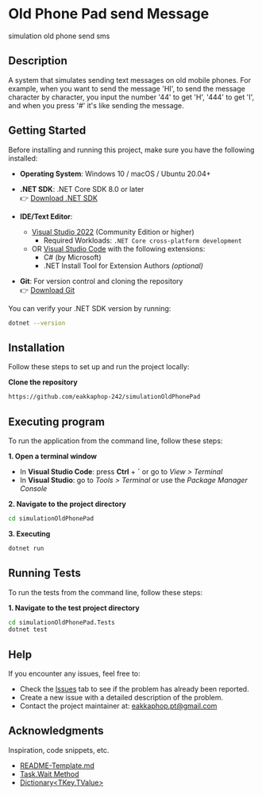 # Old Phone Pad send Message
 simulation old phone send sms

## Description
A system that simulates sending text messages on old mobile phones. For example, when you want to send the message 'HI', to send the message character by character, you input the number '44' to get 'H', '444' to get 'I', and when you press '#' it's like sending the message.

## Getting Started

Before installing and running this project, make sure you have the following installed:

- **Operating System**: Windows 10 / macOS / Ubuntu 20.04+
- **.NET SDK**: .NET Core SDK 8.0 or later  
  👉 [Download .NET SDK](https://dotnet.microsoft.com/download)
- **IDE/Text Editor**:  
  - [Visual Studio 2022](https://visualstudio.microsoft.com/vs/) (Community Edition or higher)  
    - Required Workloads: `.NET Core cross-platform development`  
  - OR [Visual Studio Code](https://code.visualstudio.com/) with the following extensions:
    - C# (by Microsoft)
    - .NET Install Tool for Extension Authors *(optional)*

- **Git**: For version control and cloning the repository  
  👉 [Download Git](https://git-scm.com/downloads)

You can verify your .NET SDK version by running:
```bash
dotnet --version
```

## Installation

Follow these steps to set up and run the project locally:

**Clone the repository**

```bash
https://github.com/eakkaphop-242/simulationOldPhonePad
```
## Executing program

To run the application from the command line, follow these steps:

**1. Open a terminal window**  
   - In **Visual Studio Code**: press **Ctrl** + **`** or go to *View > Terminal*  
   - In **Visual Studio**: go to *Tools > Terminal* or use the *Package Manager Console*

**2. Navigate to the project directory**

```bash
cd simulationOldPhonePad 
```
**3. Executing**
```bash
dotnet run
```


## Running Tests

To run the tests from the command line, follow these steps:

**1. Navigate to the test project directory**

```bash
cd simulationOldPhonePad.Tests
dotnet test
```



## Help

If you encounter any issues, feel free to:

- Check the [Issues](https://github.com/eakkaphop-242/simulationOldPhonePad) tab to see if the problem has already been reported.
- Create a new issue with a detailed description of the problem.
- Contact the project maintainer at: eakkaphop.pt@gmail.com

## Acknowledgments

Inspiration, code snippets, etc.
* [README-Template.md](https://gist.github.com/DomPizzie/7a5ff55ffa9081f2de27c315f5018afc)
* [Task.Wait Method](https://learn.microsoft.com/en-us/dotnet/api/system.threading.tasks.task.wait?view=net-9.0)
* [Dictionary<TKey,TValue>](https://learn.microsoft.com/en-us/dotnet/api/system.collections.generic.dictionary-2?view=net-9.0)
